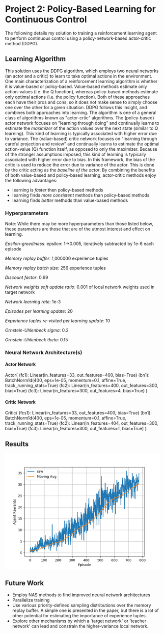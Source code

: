 # Project 2: Policy-Based Learning for Continuous Control

The following details my solution to training a reinforcement learning agent to perform continuous control using a policy-network-based actor-critic method (DDPG).

## Learning Algorithm
This solution uses the DDPG algorithm, which employs two neural networks (an actor and a critic) to learn to take optimal actions in the environment.
One main characterization of a reinforcement learning algorithm is whether it is value-based or policy-based. Value-based methods estimate only action-values (i.e. the Q function), whereas policy-based methods estimate only optimal actions (i.e. the policy function). Both of these approaches each have their pros and cons, so it does not make sense to simply choose one over the other for a given situation. DDPG follows this insight, and combines both approaches into learning. The
algorithm is one of a general class of algorithms known as "actor-crtic" algorithms.
The (policy-based) actor network focuses on "learning through doing" and continually learns to estimate the _maximizer_ of the action values over the next state (similar to Q learning). This kind of learning is typically associated with higher error due to variance.
The (value-based) critic network focuses on "learning through careful projection and review" and continually learns to estimate the optimal action-value (Q) function itself, as opposed to only the maximizer. Because of the stronger assumptions imposed, this kind of learning is typically associated with higher error due to bias.
In this framework, the bias of the critic is used to reduce the error due to variance of the actor.
This is done by the critic acting as the _baseline of the actor_.
By combining the benefits of both value-based and policy-based learning, actor-critic methods enjoy the following advantages:
- learning is *faster* then policy-based methods
- learning finds *more consistent* methods than policy-based methods
- learning finds *better* methods than value-based methods

### Hyperparameters
Note: While there may be more hyperparameters than those listed below, these parameters are those that are of the utmost interest and effect on learning.

*Epsilon-greediness*: epsilon: 1->0.005, iteratively subtracted by 1e-6 each episode

*Memory replay buffer*: 1,000000 experience tuples

*Memory replay batch size*: 256 experience tuples

*Discount factor*: 0.99

*Network weights soft update ratio*: 0.001 of local network weights used in target network

*Network learning rate*: 1e-3

*Episodes per learning update*: 20

*Experience tuples re-visited per learning update*: 10

*Ornstein-Uhlenbeck sigma*: 0.2

*Ornstein-Uhlenbeck theta*: 0.15

### Neural Network Architecture(s)

#### Actor Network
Actor(
  (fc1): Linear(in_features=33, out_features=400, bias=True)
  (bn1): BatchNorm1d(400, eps=1e-05, momentum=0.1, affine=True, track_running_stats=True)
  (fc2): Linear(in_features=400, out_features=300, bias=True)
  (fc3): Linear(in_features=300, out_features=4, bias=True)
)

#### Critic Network
Critic(
  (fcs1): Linear(in_features=33, out_features=400, bias=True)
  (bn1): BatchNorm1d(400, eps=1e-05, momentum=0.1, affine=True, track_running_stats=True)
  (fc2): Linear(in_features=404, out_features=300, bias=True)
  (fc3): Linear(in_features=300, out_features=1, bias=True)
)

## Results
![rewards](rewards.png)

## Future Work
- Employ NAS methods to find improved neural network architectures
- Parallelize training
- Use various priority-defined sampling distributions over the memory replay buffer. A simple one is presented in the paper, but there is a lot of other potential for estimating the importance of experience tuples.
- Explore other mechanisms by which a 'target network' or 'teacher network' can lead and constrain the higher-variance local network.

